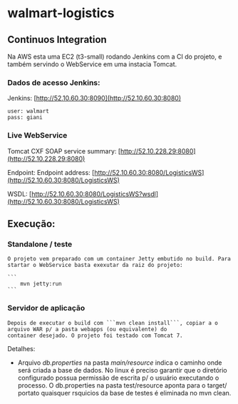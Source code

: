 walmart-logistics
=================


## Continuos Integration

Na AWS esta uma  EC2 (t3-small) rodando Jenkins com a CI do projeto, e também servindo o WebService
em uma instacia Tomcat.

### Dados de acesso Jenkins:

Jenkins: [http://52.10.60.30:8090](http://52.10.60.30:8080)
```
user: walmart
pass: giani
```

### Live WebService

Tomcat CXF SOAP service summary: [http://52.10.228.29:8080](http://52.10.228.29:8080)

Endpoint: Endpoint address: [http://52.10.60.30:8080/LogisticsWS](http://52.10.60.30:8080/LogisticsWS)

WSDL: [http://52.10.60.30:8080/LogisticsWS?wsdl](http://52.10.60.30:8080/LogisticsWS)


## Execução:

### Standalone / teste

    O projeto vem preparado com um container Jetty embutido no build. Para startar o WebService basta exexutar da raiz do projeto:

    ```
        mvn jetty:run
    ```

### Servidor de aplicação

    Depois de executar o build com ```mvn clean install```, copiar a o arquivo WAR p/ a pasta webapps (ou equivalente) do
    container desejado. O projeto foi testado com Tomcat 7.

Detalhes:

* Arquivo *db.properties* na pasta *main/resource* indica o caminho onde será criada a base de dados. No linux é preciso garantir que
o diretório configurado possua permissão de escrita p/ o usuário executando o processo. O db.properties na pasta test/resource
aponta para o target/ portato quaisquer rsquicios da base de testes é eliminada no mvn clean.




